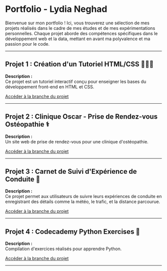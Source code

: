 <h1>Portfolio - Lydia Neghad</h1>

<p>Bienvenue sur mon portfolio ! Ici, vous trouverez une sélection de mes projets réalisés dans le cadre de mes études et de mes expérimentations personnelles. 
Chaque projet aborde des compétences spécifiques dans le développement web et la data, mettant en avant ma polyvalence et ma passion pour le code.</p>

<hr>

<h2>Projet 1 : <strong>Création d'un Tutoriel HTML/CSS 👩🏻‍💻</strong></h2>
<p><strong>Description :</strong><br>
Ce projet est un tutoriel interactif conçu pour enseigner les bases du développement front-end en HTML et CSS.</p>
<p><a href="[https://github.com/ton-utilisateur/ton-repo/tree/projet_tutoriel](https://github.com/Liily77/lydianeghad.github.io/tree/projet_tutoriel)">Accéder à la branche du projet</a></p>

<hr>

<h2>Projet 2 : <strong>Clinique Oscar - Prise de Rendez-vous Ostéopathie ⚕️</strong></h2>
<p><strong>Description :</strong><br>
Un site web de prise de rendez-vous pour une clinique d'ostéopathie.</p>
<p><a href="[https://github.com/ton-utilisateur/ton-repo/tree/projet_clinique_oscar](https://github.com/Liily77/lydianeghad.github.io/tree/projet_clinique_oscar)">Accéder à la branche du projet</a></p>

<hr>

<h2>Projet 3 : <strong>Carnet de Suivi d'Expérience de Conduite 🚗</strong></h2>
<p><strong>Description :</strong><br>
Ce projet permet aux utilisateurs de suivre leurs expériences de conduite en enregistrant des détails comme la météo, le trafic, et la distance parcourue.</p>
<p><a href="[https://github.com/ton-utilisateur/ton-repo/tree/projet_conduite](https://github.com/Liily77/lydianeghad.github.io/tree/projet_SP_conduite)">Accéder à la branche du projet</a></p>

<hr>

<h2>Projet 4 : <strong>Codecademy Python Exercises 🐍</strong></h2>
<p><strong>Description :</strong><br>
Compilation d'exercices réalisés pour apprendre Python.</p>
<p><a href="[https://github.com/ton-utilisateur/ton-repo/tree/codecademy_school_exercises](https://github.com/Liily77/lydianeghad.github.io/tree/codecademy_school_exercises)">Accéder à la branche du projet</a></p>

<hr>


